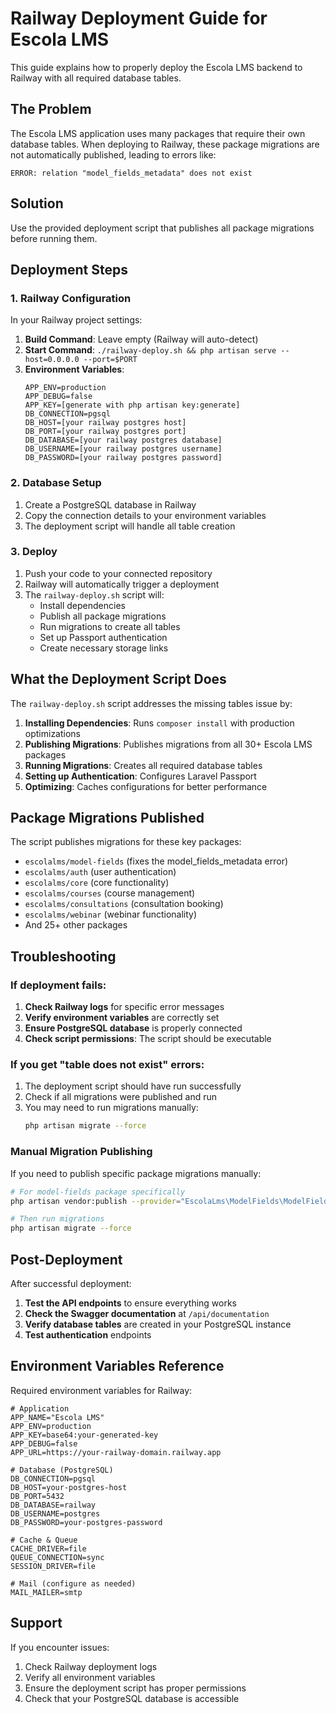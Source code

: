 # Railway Deployment Guide for Escola LMS

This guide explains how to properly deploy the Escola LMS backend to Railway with all required database tables.

## The Problem

The Escola LMS application uses many packages that require their own database tables. When deploying to Railway, these package migrations are not automatically published, leading to errors like:

```
ERROR: relation "model_fields_metadata" does not exist
```

## Solution

Use the provided deployment script that publishes all package migrations before running them.

## Deployment Steps

### 1. Railway Configuration

In your Railway project settings:

1. **Build Command**: Leave empty (Railway will auto-detect)
2. **Start Command**: `./railway-deploy.sh && php artisan serve --host=0.0.0.0 --port=$PORT`
3. **Environment Variables**:
   ```
   APP_ENV=production
   APP_DEBUG=false
   APP_KEY=[generate with php artisan key:generate]
   DB_CONNECTION=pgsql
   DB_HOST=[your railway postgres host]
   DB_PORT=[your railway postgres port]
   DB_DATABASE=[your railway postgres database]
   DB_USERNAME=[your railway postgres username]
   DB_PASSWORD=[your railway postgres password]
   ```

### 2. Database Setup

1. Create a PostgreSQL database in Railway
2. Copy the connection details to your environment variables
3. The deployment script will handle all table creation

### 3. Deploy

1. Push your code to your connected repository
2. Railway will automatically trigger a deployment
3. The `railway-deploy.sh` script will:
   - Install dependencies
   - Publish all package migrations
   - Run migrations to create all tables
   - Set up Passport authentication
   - Create necessary storage links

## What the Deployment Script Does

The `railway-deploy.sh` script addresses the missing tables issue by:

1. **Installing Dependencies**: Runs `composer install` with production optimizations
2. **Publishing Migrations**: Publishes migrations from all 30+ Escola LMS packages
3. **Running Migrations**: Creates all required database tables
4. **Setting up Authentication**: Configures Laravel Passport
5. **Optimizing**: Caches configurations for better performance

## Package Migrations Published

The script publishes migrations for these key packages:
- `escolalms/model-fields` (fixes the model_fields_metadata error)
- `escolalms/auth` (user authentication)
- `escolalms/core` (core functionality)
- `escolalms/courses` (course management)
- `escolalms/consultations` (consultation booking)
- `escolalms/webinar` (webinar functionality)
- And 25+ other packages

## Troubleshooting

### If deployment fails:

1. **Check Railway logs** for specific error messages
2. **Verify environment variables** are correctly set
3. **Ensure PostgreSQL database** is properly connected
4. **Check script permissions**: The script should be executable

### If you get "table does not exist" errors:

1. The deployment script should have run successfully
2. Check if all migrations were published and run
3. You may need to run migrations manually:
   ```bash
   php artisan migrate --force
   ```

### Manual Migration Publishing

If you need to publish specific package migrations manually:

```bash
# For model-fields package specifically
php artisan vendor:publish --provider="EscolaLms\ModelFields\ModelFieldsServiceProvider" --tag="migrations" --force

# Then run migrations
php artisan migrate --force
```

## Post-Deployment

After successful deployment:

1. **Test the API endpoints** to ensure everything works
2. **Check the Swagger documentation** at `/api/documentation`
3. **Verify database tables** are created in your PostgreSQL instance
4. **Test authentication** endpoints

## Environment Variables Reference

Required environment variables for Railway:

```env
# Application
APP_NAME="Escola LMS"
APP_ENV=production
APP_KEY=base64:your-generated-key
APP_DEBUG=false
APP_URL=https://your-railway-domain.railway.app

# Database (PostgreSQL)
DB_CONNECTION=pgsql
DB_HOST=your-postgres-host
DB_PORT=5432
DB_DATABASE=railway
DB_USERNAME=postgres
DB_PASSWORD=your-postgres-password

# Cache & Queue
CACHE_DRIVER=file
QUEUE_CONNECTION=sync
SESSION_DRIVER=file

# Mail (configure as needed)
MAIL_MAILER=smtp
```

## Support

If you encounter issues:
1. Check Railway deployment logs
2. Verify all environment variables
3. Ensure the deployment script has proper permissions
4. Check that your PostgreSQL database is accessible